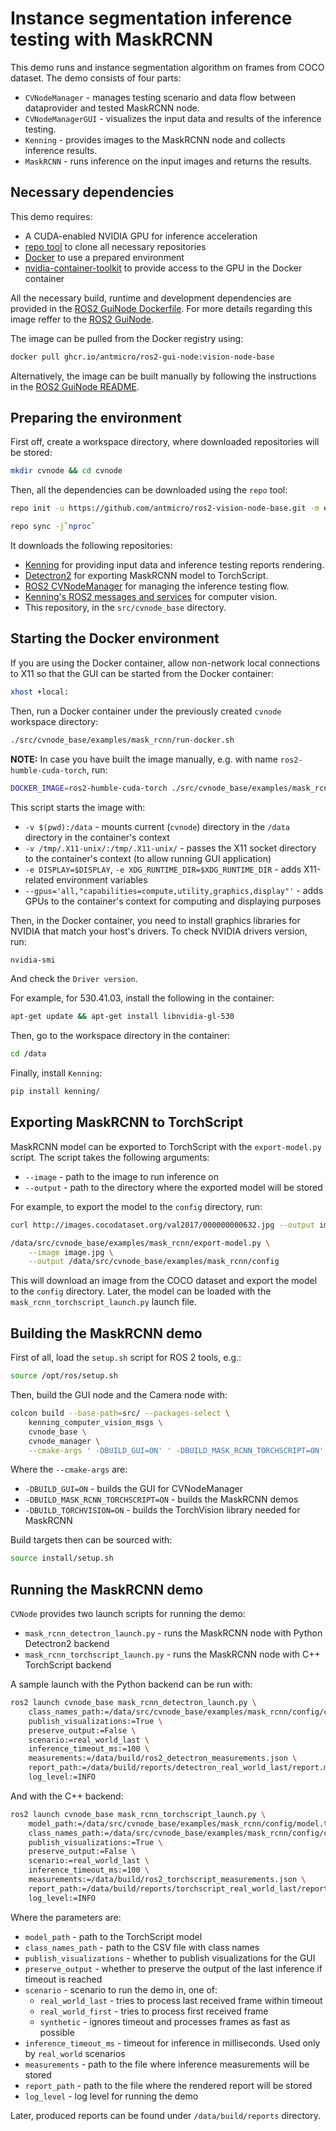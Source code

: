 # Instance segmentation inference testing with MaskRCNN

This demo runs and instance segmentation algorithm on frames from COCO dataset.
The demo consists of four parts:

* `CVNodeManager` - manages testing scenario and data flow between dataprovider and tested MaskRCNN node.
* `CVNodeManagerGUI` - visualizes the input data and results of the inference testing.
* `Kenning` - provides images to the MaskRCNN node and collects inference results.
* `MaskRCNN` - runs inference on the input images and returns the results.

## Necessary dependencies

This demo requires:

* A CUDA-enabled NVIDIA GPU for inference acceleration
* [repo tool](https://gerrit.googlesource.com/git-repo/+/refs/heads/main/README.md) to clone all necessary repositories
* [Docker](https://www.docker.com/) to use a prepared environment
* [nvidia-container-toolkit](https://github.com/NVIDIA/nvidia-container-toolkit) to provide access to the GPU in the Docker container

All the necessary build, runtime and development dependencies are provided in the [ROS2 GuiNode Dockerfile](https://github.com/antmicro/ros2-gui-node/blob/main/examples/kenning-instance-segmentation/Dockerfile).
For more details regarding this image reffer to the [ROS2 GuiNode](https://github.com/antmicro/ros2-gui-node/blob/main/examples/kenning-instance-segmentation/README.md).

The image can be pulled from the Docker registry using:

```bash
docker pull ghcr.io/antmicro/ros2-gui-node:vision-node-base
```

Alternatively, the image can be built manually by following the instructions in the [ROS2 GuiNode README](https://github.com/antmicro/ros2-gui-node/blob/main/examples/vision-node-base/README.md).

## Preparing the environment

First off, create a workspace directory, where downloaded repositories will be stored:

```bash
mkdir cvnode && cd cvnode
```

Then, all the dependencies can be downloaded using the `repo` tool:

```bash
repo init -u https://github.com/antmicro/ros2-vision-node-base.git -m examples/mask_rcnn/manifest.xml -b main

repo sync -j`nproc`
```

It downloads the following repositories:

* [Kenning](https://github.com/antmicro/kenning) for providing input data and inference testing reports rendering.
* [Detectron2](htpps://github.com/facebookresearch/detectron2) for exporting MaskRCNN model to TorchScript.
* [ROS2 CVNodeManager](https://github.com/antmicro/ros2-vision-node-manager) for managing the inference testing flow.
* [Kenning's ROS2 messages and services](https://github.com/antmicro/ros2-kenning-computer-vision-msgs) for computer vision.
* This repository, in the `src/cvnode_base` directory.

## Starting the Docker environment

If you are using the Docker container, allow non-network local connections to X11 so that the GUI can be started from the Docker container:

```bash
xhost +local:
```

Then, run a Docker container under the previously created `cvnode` workspace directory:

```bash
./src/cvnode_base/examples/mask_rcnn/run-docker.sh
```

**NOTE:** In case you have built the image manually, e.g. with name `ros2-humble-cuda-torch`, run:

```bash
DOCKER_IMAGE=ros2-humble-cuda-torch ./src/cvnode_base/examples/mask_rcnn/run-docker.sh
```

This script starts the image with:

* `-v $(pwd):/data` - mounts current (`cvnode`) directory in the `/data` directory in the container's context
* `-v /tmp/.X11-unix/:/tmp/.X11-unix/` - passes the X11 socket directory to the container's context (to allow running GUI application)
* `-e DISPLAY=$DISPLAY`, `-e XDG_RUNTIME_DIR=$XDG_RUNTIME_DIR` - adds X11-related environment variables
* `--gpus='all,"capabilities=compute,utility,graphics,display"'` - adds GPUs to the container's context for computing and displaying purposes

Then, in the Docker container, you need to install graphics libraries for NVIDIA that match your host's drivers.
To check NVIDIA drivers version, run:

```bash
nvidia-smi
```

And check the `Driver version`.

For example, for 530.41.03, install the following in the container:

```bash
apt-get update && apt-get install libnvidia-gl-530
```

Then, go to the workspace directory in the container:

```bash
cd /data
```

Finally, install `Kenning`:

```bash
pip install kenning/
```

## Exporting MaskRCNN to TorchScript

MaskRCNN model can be exported to TorchScript with the `export-model.py` script.
The script takes the following arguments:

* `--image` - path to the image to run inference on
* `--output` - path to the directory where the exported model will be stored

For example, to export the model to the `config` directory, run:

```bash
curl http://images.cocodataset.org/val2017/000000000632.jpg --output image.jpg

/data/src/cvnode_base/examples/mask_rcnn/export-model.py \
    --image image.jpg \
    --output /data/src/cvnode_base/examples/mask_rcnn/config
```

This will download an image from the COCO dataset and export the model to the `config` directory.
Later, the model can be loaded with the `mask_rcnn_torchscript_launch.py` launch file.

## Building the MaskRCNN demo

First of all, load the `setup.sh` script for ROS 2 tools, e.g.:

```bash
source /opt/ros/setup.sh
```

Then, build the GUI node and the Camera node with:

```bash
colcon build --base-path=src/ --packages-select \
    kenning_computer_vision_msgs \
    cvnode_base \
    cvnode_manager \
    --cmake-args ' -DBUILD_GUI=ON' ' -DBUILD_MASK_RCNN_TORCHSCRIPT=ON' ' -DBUILD_TORCHVISION=ON'
```

Where the `--cmake-args` are:

* `-DBUILD_GUI=ON` - builds the GUI for CVNodeManager
* `-DBUILD_MASK_RCNN_TORCHSCRIPT=ON` - builds the MaskRCNN demos
* `-DBUILD_TORCHVISION=ON` - builds the TorchVision library needed for MaskRCNN

Build targets then can be sourced with:

```bash
source install/setup.sh
```

## Running the MaskRCNN demo

`CVNode` provides two launch scripts for running the demo:

* `mask_rcnn_detectron_launch.py` - runs the MaskRCNN node with Python Detectron2 backend
* `mask_rcnn_torchscript_launch.py` - runs the MaskRCNN node with C++ TorchScript backend

A sample launch with the Python backend can be run with:

```bash
ros2 launch cvnode_base mask_rcnn_detectron_launch.py \
    class_names_path:=/data/src/cvnode_base/examples/mask_rcnn/config/coco_classes.csv \
    publish_visualizations:=True \
    preserve_output:=False \
    scenario:=real_world_last \
    inference_timeout_ms:=100 \
    measurements:=/data/build/ros2_detectron_measurements.json \
    report_path:=/data/build/reports/detectron_real_world_last/report.md \
    log_level:=INFO
```

And with the C++ backend:

```bash
ros2 launch cvnode_base mask_rcnn_torchscript_launch.py \
    model_path:=/data/src/cvnode_base/examples/mask_rcnn/config/model.ts \
    class_names_path:=/data/src/cvnode_base/examples/mask_rcnn/config/coco_classes.csv \
    publish_visualizations:=True \
    preserve_output:=False \
    scenario:=real_world_last \
    inference_timeout_ms:=100 \
    measurements:=/data/build/ros2_torchscript_measurements.json \
    report_path:=/data/build/reports/torchscript_real_world_last/report.md \
    log_level:=INFO
```

Where the parameters are:

* `model_path` - path to the TorchScript model
* `class_names_path` - path to the CSV file with class names
* `publish_visualizations` - whether to publish visualizations for the GUI
* `preserve_output` - whether to preserve the output of the last inference if timeout is reached
* `scenario` - scenario to run the demo in, one of:
    * `real_world_last` - tries to process last received frame within timeout
    * `real_world_first` - tries to process first received frame
    * `synthetic` - ignores timeout and processes frames as fast as possible
* `inference_timeout_ms` - timeout for inference in milliseconds. Used only by `real_world` scenarios
* `measurements` - path to the file where inference measurements will be stored
* `report_path` - path to the file where the rendered report will be stored
* `log_level` - log level for running the demo

Later, produced reports can be found under `/data/build/reports` directory.
